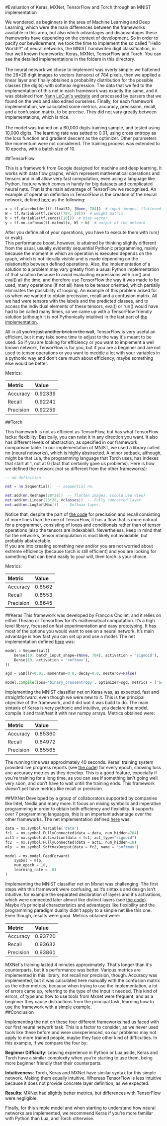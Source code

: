 #Evaluation of Keras, MXNet, TensorFlow and Torch through an MNIST implementation

We wondered, as beginners in the area of Machine Learning and Deep Learning, which were the main differences between the frameworks 
available in this area, but also which advantages and disadvantages these frameworks have depending on the context of development. So
in order to pacify our bewilderment, we took the time to implement the so called "Hello World!!!" of neural networks, the MNIST handwriten
digit classification, in four well known frameworks: Keras, MXNet, TensorFlow and Torch. You can see the detailed implementations in the folders in this directory. <br>
<br>
The neural network we chose to implement was overly simple: we flattened the 28&times;28 digit images to vectors (tensors) of 784 pixels, then we applied a linear layer and finally obtained a probability distribution for the possible classes (the digits) with softmax regression. The data that we fed to the implementation of this net in each framework was exactly the same, and it was obtained from [Yann LeCun's website](http://yann.lecun.com/exdb/mnist/) and processed by parsers that we found on the web and also edited ourselves. Finally, for each framework implementation, we calculated some metrics, accuracy, precission, recall, and a confussion matrix, to be precise. They did not vary greatly between implementations, which is nice.
<br>
<br>
The model was trained on a 60,000 digits training sample, and tested using 10,000 digits. The learning rate was setted to 0.01, using cross entropy as the loss function and gradient descent as the optimizer. Other parameters like momentum were not considered. The training process was extended to 10 epochs, with a batch size of 10.

##TensorFlow

This is a framework from Google designed for machine and deep learning. It works with data flow graphs, which represent mathematical 
operations and tensors and in all allow very fast computation, even using a language like Python, feature which comes in handy for big datasets and complicated neural nets. That is the main advantage of TensorFlow we recognised. An example of operation definition in TensorFlow is the creation of the neural network, defined [here](/MNIST/TensorFlow/tf.py) as the following: 
```python
x = tf.placeholder(tf.float32, [None, 784])  # input images, flattened. None means any amount of images
W = tf.Variable(tf.zeros([784, 10]))  # weight matrix
b = tf.Variable(tf.zeros([10]))  # bias vector
y = tf.nn.softmax(tf.matmul(x, W) + b)  # output of the network
```
After you define all of your operations, you have to execute them with run() or eval(). <br>
This performance boost, however, is attained by thinking slightly different from the usual, usually evidently sequential Pythonic programming, mainly because the moment in which an operation is executed depends on the graph, which is not literally visible and is made depending on the relationship between defined operations. Also, the implementation of a solution to a problem may vary greatly from a usual Python implementation of that solution because to avoid evaluating expressions with run() and eval() all the time, and therefore use TensorFlow the way it was made to be used, many operations (if not all) have to be tensor oriented, which partially eliminates the possibility of looping. An example of this problem arised for us when we wanted to obtain precission, recall and a confusion matrix. All we had were tensors with the labels and the predicted classes, and to access the individual elements of these tensors, eval() or run() would have had to be called many times, so we came up with a TensorFlow friendly solution (although it is not Pythonically intuitive) in the last part of [the implementation](/MNIST/TensorFlow/tf.py).

All in all ~~you're just another brick in the wall~~, TensorFlow is very useful an efficient, but it may take some time to adjust to the way it's meant to be used. So if you are looking for efficiency or you want to implement a well known network, TensorFlow is for you, but if you are a beginner and are not used to tensor operations or you want to meddle a lot with your variables in a pythonic way and don't care much about efficiency, maybe something else would be better.

Metrics:

| Metric | Value |
|:-------|:------|
| Accuracy | 0.92339 |
| Recall | 0.92241 |
| Precision | 0.92259 |

##Torch

This framework is not as efficient as TensorFlow, but has what TensorFlow lacks: flexibility. Basically, you can twist it in any direction you want. It also has different levels of abstraction, as specified in our framework comparison table. In our implementation of MNIST, we used a library called nn (neural networks), which is highly abstracted. A minor setback, although, might be that Lua, the programming language that Torch uses, has indexes that start at 1, not at 0 (fact that certainly gave us problems). Here is how we defined the network (not so different from the other frameworks):

```lua
-- nn definition

net = nn.Sequential()  -- sequential nn.

net:add(nn.Reshape(28*28))  -- flatten images. (could use View)
net:add(nn.Linear(28*28, #classes))  -- Fully connected layer.
net:add(nn.LogSoftMax())  -- Softmax layer.
```

Notice that, despite the part of [the code](/MNIST/Torch/torch.lua) for precission and recall consisting of more lines than the one of TensorFlow, it has a flow that is more natural for a programmer, consisting of loops and conditionals rather than of tensor operations (also the tensors are indexable!). Nevertheless, keep in mind that for the networks, tensor manipulation is most likely not avoidable, but probably abstractable.<br>
If you are into creating something new and/or you are not worried about extreme efficiency (because torch is still efficient) and you are looking for something that can bend easily to your will, then torch is your choice.  

Metrics:

| Metric | Value |
|:-------|:------|
| Accuracy | 0.8562 |
| Recall | 0.8553 |
| Precision | 0.8645 |


##Keras
This framework was developed by François Chollet, and it relies on either Theano or Tensorflow for it’s mathematical computation. It’s a high level library, focused on fast experimentation and easy prototyping. It has most of the options you would want to see on a neural network. It’s main advantage is how fast you can set up and use a model. The net implementation defined [here](/MNIST/Keras/Keras_mnist_mlp.ipynb) was:

```python
model = Sequential([
    Dense(10, batch_input_shape=(None, 784), activation = 'sigmoid'),
    Dense(10, activation = 'softmax'),
])

sgd = SGD(lr=0.01, momentum=0.0, decay=0.0, nesterov=False)

model.compile(loss='binary_crossentropy', optimizer=sgd, metrics = ['accuracy'])
```


Implementing the MNIST classifier net on Keras was, as expected, fast and straightforward, even though we were new to it. This is the principal objective of the framework, and it did wat it was build to do. The main sintaxis of Keras is very pythonic and intuitive, you declare the model, compile it and train/test it with raw numpy arrays. Metrics obtained were:

| Metric | Value |
|:-------|:------|
| Accuracy | 0.85360 |
| Recall | 0.84972 |
| Precision | 0.85565 |

The running time was approximately 40 seconds. Keras' training system provided live progress reports (see [the code](/MNIST/Keras/Keras_mnist_mlp.ipynb)) for every epoch, showing loss anc accuracy metrics as they develop. This is a good feature, expecially if you're training for a long time, as you can see if something isn't going well very soon, and don't have to wait untill the training ends. This framework doesn't yet have metrics like recall or precision. 

##MXNet
Developed by a group of collaborators supported by companies like Intel, Nvidia and many more.  It focus on mixing symbolic and imperative programming in order to obtain both efficiency and flexibility. It supports over 7 programming languages, this is an important advantage over the other frameworks. The net implementation defined [here](/MNIST/Mxnet/Mxnet_mnist_mlp.ipynb) was:

```python
data = mx.symbol.Variable('data')
fc1  = mx.symbol.FullyConnected(data = data, num_hidden=784)
act1 = mx.symbol.Activation(data = fc1, act_type="sigmoid")
fc2  = mx.symbol.FullyConnected(data = act1, num_hidden=10)
mlp  = mx.symbol.SoftmaxOutput(data = fc2, name = 'softmax')

model = mx.model.FeedForward(
    symbol = mlp,
    num_epoch = 10,
    learning_rate = .01
)
```

Implementing the MNIST classifier net on Mxnet was challenging. The first steps with this framework were confusing, as it’s sintaxis and design isn’t intuitive. for example the separated declaration of layers and it's activations, which were connected later almost like distinct layers (see [the code](/MNIST/Mxnet/Mxnet_mnist_mlp.ipynb)). Maybe it’s principal characteristics and advantages like flexibility and the programming paradigm duality didn’t apply to a simple net like this one. Even though, results were good.  Metrics obtained were:

| Metric | Value |
|:-------|:------|
| Accuracy | 0.93720 |
| Recall | 0.93632 |
| Precision | 0.93861 |

MXNet's training lasted 4 minutes approximately. That's longer than it's counterparts, but it's performance was better. Various metrics are implemented in this library, not recall nor precision, though. Accuracy was implemented, but it was calculated here manually with the confusion matrix as the other metrics, because when trying to use the implementation, a lot of errors came up, referring to the type of the input it needed. This kind of errors, of type and how to use tools from Mxnet were frequent, and as a beginner they cause distractions from the principal task, learning how to use the framework with a simple example.
<br>
##Conclusion

Implementing the net on these four different frameworks had us faced with our first neural network task. This is a factor to consider, as we never used tools like these before and were unexperienced, so our problems may not apply to more trained people, maybe they face other kind of difficulties. In this example, if we compare the four by:

**Beginner Difficulty**: Leaving experience in Python or Lua aside, Keras and Torch have a similar complexity when you’re starting to use them, being more beginner friendly than their counterparts.

**Intuitiveness**: Torch, Keras and MXNet have similar syntax for this simple network. Making them equally intuitive. Whereas TensorFlow is less intuitive because it does not provide concrete layer definition, as we expected.

**Results**: MXNet had slightly better metrics, but differences with TensorFlow were negligible. 

Finally, for this simple model and when starting to understand how neural networks are implemented, we recommend Keras if you’re more familiar with Python than Lua, and Torch otherwise. 
